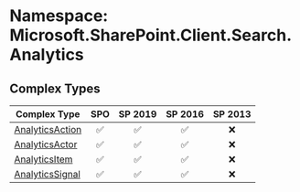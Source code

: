 # Namespace: Microsoft.SharePoint.Client.Search.Analytics

## Complex Types

Complex Type | SPO | SP 2019 | SP 2016 | SP 2013
----------|:---:|:-------:|:-------:|:-------:
[AnalyticsAction](./ComplexTypes/AnalyticsAction.md) | ✅ | ✅ | ✅ | ❌
[AnalyticsActor](./ComplexTypes/AnalyticsActor.md) | ✅ | ✅ | ✅ | ❌
[AnalyticsItem](./ComplexTypes/AnalyticsItem.md) | ✅ | ✅ | ✅ | ❌
[AnalyticsSignal](./ComplexTypes/AnalyticsSignal.md) | ✅ | ✅ | ✅ | ❌